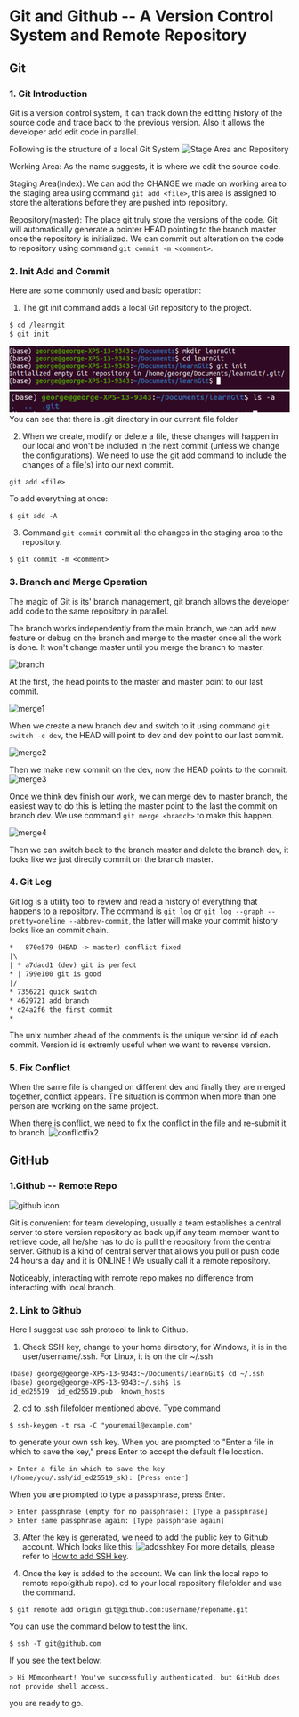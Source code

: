 # Git and Github -- A Version Control System and Remote Repository

## Git

### 1. Git Introduction

Git is a version control system, it can track down the editting history of the source code and trace back to the previous version. Also it allows the developer add edit code in parallel.

Following is the structure of a local Git System
![Stage Area and Repository](https://www.runoob.com/wp-content/uploads/2015/02/1352126739_7909.jpg)

Working Area: As the name suggests, it is where we edit the source code.

Staging Area(Index): We can add the CHANGE we made on working area to the staging area using command `git add <file>`, this area is assigned to store the alterations before they are pushed into repository.

Repository(master): The place git truly store the versions of the code. Git will automatically generate a pointer HEAD pointing to the branch master once the repository is initialized. We can commit out alteration on the code to repository using command `git commit -m <comment>`.

### 2. Init Add and Commit

Here are some commonly used and basic operation:

1. The git init command adds a local Git repository to the project.

```console
$ cd /learngit
$ git init
```

![learnGit](Source/Screenshot%20from%202022-06-14%2017-32-45.png)
![git.init](Source/Screenshot%20from%202022-06-14%2017-35-32.png)
You can see that there is .git directory in our current file folder

2. When we create, modify or delete a file, these changes will happen in our local and won't be included in the next commit (unless we change the configurations). We need to use the git add command to include the changes of a file(s) into our next commit.

```console
git add <file>
```

To add everything at once:[](https://www.liaoxuefeng.com/files/attachments/919022363210080/l)

```console
$ git add -A
```

3. Command `git commit` commit all the changes in the staging area to the repository.

```console
$ git commit -m <comment>
```

### 3. Branch and Merge Operation

The magic of Git is its' branch management, git branch allows the developer add code to the same repository in parallel.

The branch works independently from the main branch, we can add new feature or debug on the branch and merge to the master once all the work is done. It won't change master until you merge the branch to master.

![branch](https://static.runoob.com/images/svg/git-brance.svg)

At the first, the head points to the master and master point to our last commit.

![merge1](https://www.liaoxuefeng.com/files/attachments/919022325462368/0)

When we create a new branch dev and switch to it using command `git switch -c dev`, the HEAD will point to dev
and dev point to our last commit.

![merge2](https://www.liaoxuefeng.com/files/attachments/919022363210080/l)

Then we make new commit on the dev, now the HEAD points to the commit.
![merge3](https://www.liaoxuefeng.com/files/attachments/919022387118368/l)

Once we think dev finish our work, we can merge dev to master branch, the easiest way to do this is letting the master point to the last the commit on branch dev. We use command `git merge <branch>` to make this happen.

![merge4](https://www.liaoxuefeng.com/files/attachments/919022412005504/0)

Then we can switch back to the branch master and delete the branch dev, it looks like we just directly commit on the branch master.

### 4. Git Log

Git log is a utility tool to review and read a history of everything that happens to a repository. The command is
`git log` or `git log --graph --pretty=oneline --abbrev-commit`, the latter will make your commit history looks like an commit chain.

```console
*   870e579 (HEAD -> master) conflict fixed
|\  
| * a7dacd1 (dev) git is perfect
* | 799e100 git is good
|/  
* 7356221 quick switch
* 4629721 add branch
* c24a2f6 the first commit
* 
```

The unix number ahead of the comments is the unique version id of each commit. Version id is extremly useful when we want to reverse version.

### 5. Fix Conflict

When the same file is changed on different dev and finally they are merged together, conflict appears. The situation is common when more than one person are working on the same project.

When there is conflict, we need to fix the conflict in the file and re-submit it to branch.
![conflictfix2](https://www.liaoxuefeng.com/files/attachments/919023031831104/0)

## GitHub

### 1.Github -- Remote Repo

<img src="https://upload.wikimedia.org/wikipedia/commons/thumb/9/91/Octicons-mark-github.svg/2048px-Octicons-mark-github.svg.png" alt="github icon" style="width:100px;"/>

Git is convenient for team developing, usually a team establishes a central server to store version repository as back up,if any team member want to retrieve code, all he/she has to do is pull the repository from the central server. Github is a kind of central server that allows you pull or push code 24 hours a day and it is ONLINE ! We usually call it a remote repository.

Noticeably, interacting with remote repo makes no difference from interacting with local branch.

### 2. Link to Github

Here I suggest use ssh protocol to link to Github.

1. Check SSH key, change to your home directory, for Windows, it is in the user/username/.ssh. For Linux, it is on the dir ~/.ssh

```console
(base) george@george-XPS-13-9343:~/Documents/learnGit$ cd ~/.ssh
(base) george@george-XPS-13-9343:~/.ssh$ ls
id_ed25519  id_ed25519.pub  known_hosts
```

2. cd to .ssh filefolder mentioned above. Type command 

```console
$ ssh-keygen -t rsa -C "youremail@example.com"
```

to generate your own ssh key.
When you are prompted to "Enter a file in which to save the key," press Enter to accept the default file location.

```console
> Enter a file in which to save the key (/home/you/.ssh/id_ed25519_sk): [Press enter]
```

When you are prompted to type a passphrase, press Enter.

```console
> Enter passphrase (empty for no passphrase): [Type a passphrase]
> Enter same passphrase again: [Type passphrase again]
```

3. After the key is generated, we need to add the public key to Github account. Which looks like this: 
![addsshkey](https://docs.github.com/assets/cb-24796/images/help/settings/ssh-key-paste.png)
For more details, please refer to [How to add SSH key](https://docs.github.com/cn/authentication/connecting-to-github-with-ssh/adding-a-new-ssh-key-to-your-github-account).

4. Once the key is added to the account. We can link the local repo to remote repo(github repo). cd to your local repository filefolder and use the command.

```console
$ git remote add origin git@github.com:username/reponame.git
```

You can use the command below to test the link.

```console
$ ssh -T git@github.com
```
If you see the text below:

```console
> Hi MDmoonheart! You've successfully authenticated, but GitHub does not provide shell access.
```
you are ready to go.


